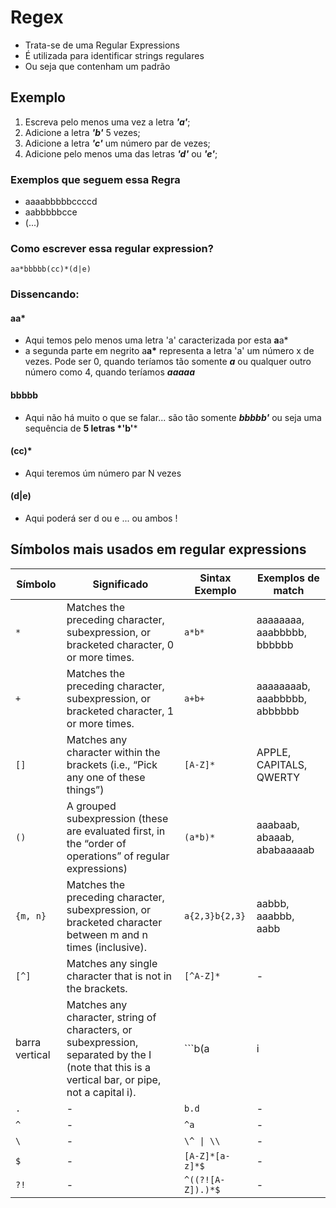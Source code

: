 # Regex 

- Trata-se de uma Regular Expressions 
- É utilizada para identificar strings regulares
- Ou seja que contenham um padrão

## Exemplo

1. Escreva pelo menos uma vez a letra *__'a'__*;
2. Adicione a letra *__'b'__* 5 vezes;
3. Adicione a letra *__'c'__* um número par de vezes; 
4. Adicione pelo menos uma das letras *__'d'__* ou *__'e'__*; 

### Exemplos que seguem essa Regra
- aaaabbbbbccccd
- aabbbbbcce
- (...)

### Como escrever essa regular expression?
```aa*bbbbb(cc)*(d|e)```

### Dissencando:

#### aa*  
- Aqui temos pelo menos uma letra 'a' caracterizada por esta **a**a\*
- a segunda parte em negrito a**a**__\*__  representa a letra 'a' um número x de vezes.  Pode ser 0, quando teríamos tão somente ___a___ ou qualquer outro número como 4, quando teríamos ___aaaaa___

#### bbbbb  
- Aqui não há muito o que se falar... são tão somente *__bbbbb'__* ou seja uma sequência de __5 letras *'b'__*

#### (cc)*
- Aqui teremos úm número par N vezes

#### (d|e)
- Aqui poderá ser d ou e ... ou ambos !

## Símbolos mais usados em regular expressions

| Símbolo  | Significado   | Sintax Exemplo  | Exemplos de match  |
| -  | -   | -  | -  |
| ```*```  | Matches the preceding character, subexpression, or bracketed character, 0 or more times.   | ```a*b*```  | aaaaaaaa, aaabbbbb, bbbbbb|
| ```+```  | Matches the preceding character, subexpression, or bracketed character, 1 or more times.   | ```a+b+```  | aaaaaaaab, aaabbbbb, abbbbbb|
| ```[]```  | Matches any character within the brackets (i.e., “Pick any one of these things”)   | ```[A-Z]*``` | APPLE, CAPITALS, QWERTY  |
| ```()```  | A grouped subexpression (these are evaluated first, in the “order of operations” of regular expressions) | ```(a*b)*```  | aaabaab, abaaab, ababaaaaab |
| ```{m, n}``` | Matches the preceding character, subexpression, or bracketed character between m and n times (inclusive).| ```a{2,3}b{2,3}``` | aabbb, aaabbb, aabb  |
| ```[^]```| Matches any single character that is not in the brackets.| ```[^A-Z]* ``` | - |
| barra vertical | Matches any character, string of characters, or subexpression, separated by the I (note that this is a vertical bar, or pipe, not a capital i). | ```b(a|i|e)d``` |   bad, bid, bed  |
| ```.```  | - | ```b.d```| - |
| ```^```  | - | ```^a``` | - |
| ```\```  | - | ```\^ \| \\``` | - |
| ```$```  | - | ```[A-Z]*[a-z]*$```  | - |
| ```?!``` | - | ```^((?![A-Z]).)*$```| - |
